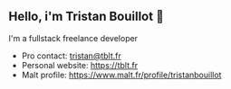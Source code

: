 ## Hello, i'm Tristan Bouillot 👋

I'm a fullstack freelance developer

- Pro contact: tristan@tblt.fr
- Personal website: https://tblt.fr
- Malt profile: https://www.malt.fr/profile/tristanbouillot
